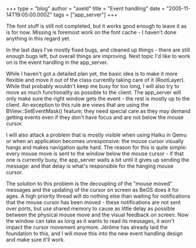+++
type = "blog"
author = "axeld"
title = "Event handling"
date = "2005-11-14T19:05:00.000Z"
tags = ["app_server"]
+++

The font stuff is still not completed, but it works good enough to leave it as is for now. Missing is foremost work on the font cache - I haven't done anything in this regard yet.

In the last days I've mostly fixed bugs, and cleaned up things - there are still enough bugs left, but overall things are improving. Next topic I'd like to work on is the event handling in the app_server.

While I haven't got a detailed plan yet, the basic idea is to make it more flexible and move it out of the class currently taking care of it (RootLayer). While that probably wouldn't keep me busy for too long, I will also try to move as much functionality as possible to the client. The app_server will only make sure the right window gets the event - the rest is mostly up to the client. An exception to this rule are views that are using the BView::SetEventMask() feature; they need special care as they may demand getting events even if they don't have focus and are not below the mouse cursor.

I will also attack a problem that is mostly visible when using Haiku in Qemu or when an application becomes unresponsive: the mouse cursor visually hangs and makes navigation quite hard. The reason for this is quite simple: every mouse move is sent to the window below the mouse cursor - if that one is currently busy, the app_server waits a bit until it gives up sending the message: and that delay is what's responsible for the hanging mouse cursor.

The solution to this problem is the decoupling of the "mouse moved" messages and the updating of the cursor on screen as BeOS does it for ages. A high priority thread will do nothing else than waiting for notifications that the mouse cursor has been moved - these notifications are not sent over ports, but use shared memory to cause as little delay as possible between the physical mouse move and the visual feedback on screen. Now the window can take as long as it wants to read its messages, it won't impact the cursor movement anymore.
Jérôme has already laid the foundation to this, and I will move this into the new event handling design and make sure it'll work.